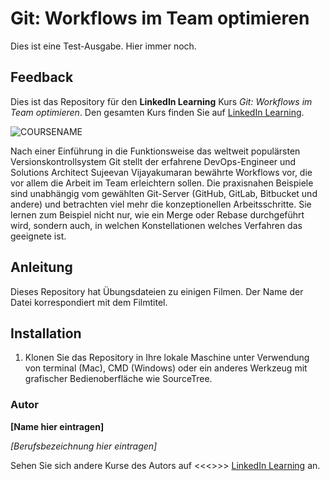 # Git: Workflows im Team optimieren

Dies ist eine Test-Ausgabe. Hier immer noch.

## Feedback
Dies ist das Repository für den **LinkedIn Learning** Kurs _Git: Workflows im Team optimieren_. Den gesamten Kurs finden Sie auf [LinkedIn Learning][lil-course-url].

![COURSENAME][lil-thumbnail-url] 

Nach einer Einführung in die Funktionsweise das weltweit populärsten Versionskontrollsystem Git stellt der erfahrene DevOps-Engineer und Solutions Architect Sujeevan Vijayakumaran bewährte Workflows vor, die vor allem die Arbeit im Team erleichtern sollen. Die praxisnahen Beispiele sind unabhängig vom gewählten Git-Server (GitHub, GitLab, Bitbucket und andere) und betrachten viel mehr die konzeptionellen Arbeitsschritte. Sie lernen zum Beispiel nicht nur, wie ein Merge oder Rebase durchgeführt wird, sondern auch, in welchen Konstellationen welches Verfahren das geeignete ist.

## Anleitung

Dieses Repository hat Übungsdateien zu einigen Filmen. Der Name der Datei korrespondiert mit dem Filmtitel.

## Installation

1. Klonen Sie das Repository in Ihre lokale Maschine unter Verwendung von terminal (Mac), CMD (Windows) oder ein anderes Werkzeug mit grafischer Bedienoberfläche wie SourceTree.

### Autor

**[Name hier eintragen]**

_[Berufsbezeichnung hier eintragen]_

Sehen Sie sich andere Kurse des Autors auf <<<<Link aktualisieren>>>> [LinkedIn Learning](https://www.linkedin.com/learning/instructors/name_des_autors?u=104) an.

[lil-course-url]: https://www.linkedin.com/learning/building-a-graphql-project-with-react-js
[lil-thumbnail-url]: https://cdn.lynda.com/course/2875095/2875095-1615224395432-16x9.jpg
